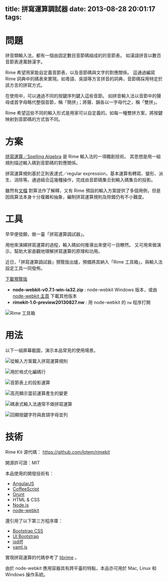 title: 拼寫運算調試器
date: 2013-08-28 20:01:17
tags:
---

# 問題

拼音類輸入法，都有一個由固定數目音節碼組成的的音節表。
如漢語拼音以數百音節表達萬餘漢字。

Rime 希望用家能自定義音節表，以及音節碼與文字的對應關係。
這通過編寫 Rime 詞典中的碼表來實現。如粵語、吳語等方言拼音的詞典，音節碼採用特定於該方言的拼寫方式。

在使用中，可以通過不同的按鍵序列鍵入這些音節。
如拼音輸入法以音節中的聲母或首字母略代整個音節，稱「簡拼」；將聲、韻各以一字母代之，稱「雙拼」。

Rime 希望這些不同的輸入形式是用家可以自定義的。如每一種雙拼方案，將按鍵映射到音節碼的方式皆不同。

# 方案

[拼寫運算／Spelling Algebra](http://code.google.com/p/rimeime/wiki/SpellingAlgebra) 是 Rime 輸入法的一項獨創技術。
其思想是用一組規則描述輸入碼到音節碼的對應關係。

拼寫運算規則基於正則表達式／regular expression，基本運算有轉寫、變形、派生、消除等。通過組合這幾種操作，完成由音節碼集合到輸入碼集合的投影。

雖然有[文檔](http://code.google.com/p/rimeime/wiki/SpellingAlgebra) 對算法作了解釋，又有 Rime 預設的輸入方案提供了多個用例，但是因爲算法本身十分複雜和抽象，編制拼寫運算規則及除錯仍有不小難度。

# 工具

早早便發願，做一臺「拼寫運算調試器」。

用他來演繹拼寫運算的過程，輸入碼如何推導出來便可一目瞭然。
又可用來做演示，幫助大家直觀地理解拼寫運算的原理和功用。

近日，「拼寫運算調試器」預覽版出爐，預備將其納入「Rime 工具箱」，與輸入法設定工具一同發佈。

<!-- more -->

[下載預覽版](http://pan.baidu.com/share/link?shareid=3588770550&uk=2550415312)

  * __node-webkit-v0.7.1-win-ia32.zip__ : node-webkit Windows 版本，或由 [node-webkit 主頁](https://github.com/rogerwang/node-webkit#downloads) 下載其他版本
  * __rimekit-1.0-preview20130827.nw__ : 用 node-webkit 的 `nw` 程序打開

![Rime 工具箱](/images/rimekit-00.png)

# 用法

以下一組屏幕截圖，演示本品常見的使用場景。

![從輸入方案載入拼寫運算規則](/images/sadebugger-01.png)

![用於格式化編碼行](/images/sadebugger-02.png)

![音節表上的投影運算](/images/sadebugger-03.png)

![高亮顯示當前運算產生的變更](/images/sadebugger-04.png)

![碼表式輸入法通常不做拼寫運算](/images/sadebugger-05.png)

![回顯按鍵字符與倉頡字母並列](/images/sadebugger-06.png)

# 技術

Rime Kit 源代碼：
https://github.com/lotem/rimekit

開源許可證：MIT

本品使用的開發技術有：

  * [AngularJS](http://angularjs.org)
  * [CoffeeScript](http://coffeescript.org/)
  * [Grunt](http://gruntjs.com/)
  * HTML & CSS
  * [Node.js](http://nodejs.org/)
  * [node-webkit](https://github.com/rogerwang/node-webkit)

還引用了以下第三方程序庫：

  * [Bootstrap CSS](http://getbootstrap.com/)
  * [UI Bootstrap](http://angular-ui.github.io/bootstrap/)
  * [jsdiff](https://github.com/kpdecker/jsdiff)
  * [yaml.js](https://github.com/jeremyfa/yaml.js)

實現拼寫運算的代碼參考了 [librime](https://github.com/lotem/librime) 。

由於 node-webkit 應用容器具有跨平臺的特點，本品亦可用於 Mac, Linux 和 Windows 操作系統。

